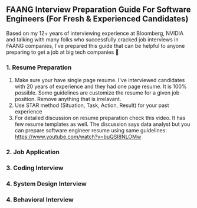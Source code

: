 ## FAANG Interview Preparation Guide For Software Engineers (For Fresh & Experienced Candidates)

Based on my 12+ years of interviewing experience at Bloomberg, NVIDIA and talking with many folks who successfully cracked job interviews in FAANG companies, I've prepared this guide that can be helpful to anyone preparing to get a job at big tech companies 🚀 

### 1. Resume Preparation
   1. Make sure your have single page resume. I've interviewed candidates with 20 years of experience and they had one page resume. It is 100% possible. Some guidelines are customize the resume for a given job position. Remove anything that is irrelavant. 
   2. Use STAR method (Situation, Task, Action, Result) for your past experience
   3. For detailed discussion on resume preparation check this video. It has few resume templates as well. The discussion says data analyst but you can prepare software engineer resume using same guidelines: https://www.youtube.com/watch?v=buQSI8NLOMw
       
### 2. Job Application

### 3. Coding Interview

### 4. System Design Interview

### 4. Behavioral Interview
